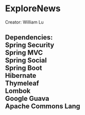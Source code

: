 # ExploreNews
Creator: William Lu

<h2>Dependencies:<br>
Spring Security<br>
Spring MVC<br>
Spring Social<br>
Spring Boot<br>
Hibernate<br>
Thymeleaf<br>
Lombok<br>
Google Guava<br>
Apache Commons Lang<br>
<h2>
